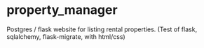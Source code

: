 # property_manager
Postgres / flask website for listing rental properties. (Test of flask, sqlalchemy, flask-migrate, with html/css)
